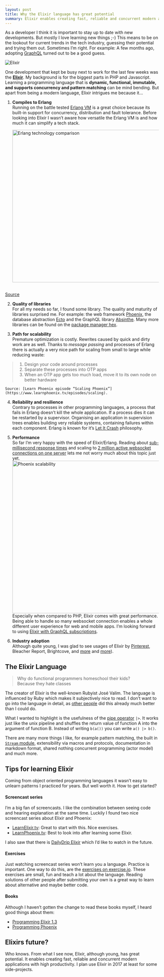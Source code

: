 ```yaml
---
layout: post
title: Why the Elixir language has great potential 
summary: Elixir enables creating fast, reliable and concurrent modern applications with high productivity
---
```


As a developer I think it is important to stay up to date with new developments. But mostly I love learning new things ;-) 
This means to be on the lookout for current trends in the tech industry, guessing their potential and trying them out. Sometimes I’m right. For example: A few months ago, adopting [GraphQL](https://enrise.com/2016/10/why-we-use-graphql/) turned out to be a good guess. 

![Elixir](https://cloud.githubusercontent.com/assets/133832/21369161/f3b8dae6-c705-11e6-8f9e-2195ebb85a95.png)

One development that kept be busy next to work for the last few weeks was the **[Elixir](http://elixir-lang.org)**. My background is for the biggest parts in PHP and Javascript. Learning a programming language that is **dynamic, functional, immutable, and supports concurrency and pattern matching** can be mind bending. But apart from being a modern language, Elixir intrigues me because it…

1. **Compiles to Erlang**<br />
    Running on the battle tested [Erlang VM](https://www.erlang.org) is a great choice because its built-in support for concurrency, distribution and fault tolerance. Before looking into Elixir I wasn’t aware how versatile the Erlang VM is and how much it can simplify a tech stack. 
    
    <img src="https://cloud.githubusercontent.com/assets/133832/21369162/f3bbf0aa-c705-11e6-8fb8-5f163eb47cd4.jpg" title="Erlang technology comparison" style="width: 500px">
  <br/>[Source](https://www.manning.com/books/elixir-in-action)

2. **Quality of libraries**<br />
For all my needs so far, I found some library. The quality and maturity of libraries surprised me. For example: the web framework [Phoenix](http://www.phoenixframework.org), the database abstraction [Ecto](https://hexdocs.pm/ecto/getting-started.html) and the GraphQL library [Absinthe](http://absinthe-graphql.org). Many more libraries can be found on the [package manager hex](https://hex.pm).
  
3. **Path for scalability**<br />
Premature optimization is costly. Rewrites caused by quick and dirty work are as well. Thanks to *message passing* and processes of Erlang there is actually a very nice path for scaling from small to large while reducing waste:
> 1. Design your code around processes
> 2. Separate these processes into OTP apps
> 3. When an OTP app gets too much load, move it to its own node on better hardware

    Source: [Learn Phoenix episode “Scaling Phoenix”](https://www.learnphoenix.tv/episodes/scaling).
    

4. **Reliability and resilience**<br />
Contrary to processes in other programming languages, a process that fails in Erlang doesn’t kill the whole application. If a process dies it can be restarted by a supervisor. Organising an application in supervision trees enables building very reliable systems, containing failures within each component. Erlang is known for it’s [Let It Crash](http://verraes.net/2014/12/erlang-let-it-crash/) philosophy.

5. **Performance**<br />
  So far I’m very happy with the speed of Elixir/Erlang. Reading about [sub-millisecond response times](https://engineering.pinterest.com/blog/introducing-new-open-source-tools-elixir-community) and scaling to [2 million active websocket connections on one server](http://www.phoenixframework.org/blog/the-road-to-2-million-websocket-connections) lets me not worry much about this topic just yet.   
    <img src="https://cloud.githubusercontent.com/assets/133832/21369160/f3b89130-c705-11e6-861a-e5a72728eb7c.png" title="Phoenix scalability" style="width: 500px">
  Especially when compared to PHP, Elixir comes with great performance. Being able to handle so many websocket connection enables a whole different user experience for web and mobile apps. I’m looking forward to using [Elixir with GraphQL subscriptions](https://dev-blog.apollodata.com/graphql-subscriptions-in-apollo-client-9a2457f015fb#.weuza15z1).

6. **Industry adoption**<br /> 
Although quite young, I was glad to see usages of Elixir by [Pinterest](https://engineering.pinterest.com/blog/introducing-new-open-source-tools-elixir-community), Bleacher Report, Brightcove, and [more](https://www.quora.com/What-big-projects-use-Elixir) and [more](https://github.com/doomspork/elixir-companies)).


## The Elixir Language 

> Why do functional programmers homeschool their kids?<br />
> Because they hate classes

The creator of Elixir is the well-known Rubyist José Valim. 
The language is influenced by Ruby which makes it subjectively nice to read. I don’t want to go into the language in detail, as [other people](http://elixir-lang.org/getting-started/introduction.html) did this already much better than I could do.

What I wanted to highlight is the usefulness of the [pipe operator](http://elixir-lang.org/getting-started/enumerables-and-streams.html#the-pipe-operator) `|>`. It works just like the unix pipeline and shuffles the return value of function A into the argument of function B. Instead of writing `b(a())` you can write `a() |> b()`.  

There are many more things I like, for example pattern matching, the built in [`Stream` module](https://hexdocs.pm/elixir/Stream.html), extensibility via macros and protocols, documentation in markdown format, shared nothing concurrent programming (actor model) and much more. 

## Tips for learning Elixir
Coming from object oriented programming languages it wasn’t easy to unlearn patterns I practiced for years. But well worth it. How to get started?

#### Screencast series
I’m a big fan of screencasts. I like the combination between seeing code and hearing explanation at the same time. Luckily I found two nice screencast series about Elixir and Phoenix:

- [LearnElixir.tv](https://www.learnelixir.tv): Great to start with this. Nice exercises. 
- [LearnPhoenix.tv](https://www.learnphoenix.tv): Best to look into after learning some Elixir.

I also saw that there is [DailyDrip Elixir](https://www.dailydrip.com/topics/elixir) which I’d like to watch in the future.  

#### Exercises
Just watching screencast series won’t learn you a language. Practice is important. One way to do this, are the [exercises on exercise.io](http://exercism.io/languages/elixir/exercises). These exercises are small, fun and teach a lot about the language. Reading solutions of other people after submitting your own is a great way to learn about alternative and maybe better code.   

#### Books
Although I haven’t gotten the change to read these books myself, I heard good things about them:

- [Programming Elixir 1.3](https://pragprog.com/book/elixir13/programming-elixir-1-3)
- [Programming Phoenix](https://pragprog.com/book/phoenix/programming-phoenix)

## Elixirs future?
Who knows. From what I see now, Elixir, although young, has great potential. It enables creating fast, reliable and concurrent modern applications with high productivity. I plan use Elixir in 2017 at least for some side-projects. 

